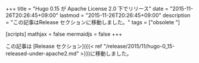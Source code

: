 +++
title = "Hugo 0.15 が Apache License 2.0 下でリリース"
date = "2015-11-26T20:26:45+09:00"
lastmod = "2015-11-26T20:26:45+09:00"
description = "この記事はRelease セクションに移動しました。"
tags = ["obsolete "]

[scripts]
  mathjax = false
  mermaidjs = false
+++

この記事は [Release セクション]({{< ref "/release/2015/11/hugo-0_15-released-under-apache2.md" >}})に移動しました。
